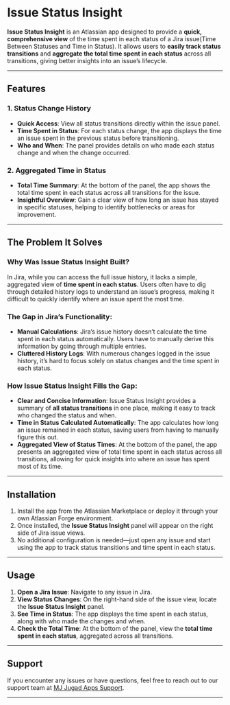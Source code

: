 # Issue Status Insight

**Issue Status Insight** is an Atlassian app designed to provide a **quick, comprehensive view** of the time spent in each status of a Jira issue(Time Between Statuses and Time in Status). It allows users to **easily track status transitions** and **aggregate the total time spent in each status** across all transitions, giving better insights into an issue’s lifecycle.

---

## Features

### 1. Status Change History
- **Quick Access**: View all status transitions directly within the issue panel.
- **Time Spent in Status**: For each status change, the app displays the time an issue spent in the previous status before transitioning.
- **Who and When**: The panel provides details on who made each status change and when the change occurred.

### 2. Aggregated Time in Status
- **Total Time Summary**: At the bottom of the panel, the app shows the total time spent in each status across all transitions for the issue.
- **Insightful Overview**: Gain a clear view of how long an issue has stayed in specific statuses, helping to identify bottlenecks or areas for improvement.

---

## The Problem It Solves

### Why Was Issue Status Insight Built?
In Jira, while you can access the full issue history, it lacks a simple, aggregated view of **time spent in each status**. Users often have to dig through detailed history logs to understand an issue’s progress, making it difficult to quickly identify where an issue spent the most time.

### The Gap in Jira’s Functionality:
- **Manual Calculations**: Jira’s issue history doesn’t calculate the time spent in each status automatically. Users have to manually derive this information by going through multiple entries.
- **Cluttered History Logs**: With numerous changes logged in the issue history, it’s hard to focus solely on status changes and the time spent in each status.

### How Issue Status Insight Fills the Gap:
- **Clear and Concise Information**: Issue Status Insight provides a summary of **all status transitions** in one place, making it easy to track who changed the status and when.
- **Time in Status Calculated Automatically**: The app calculates how long an issue remained in each status, saving users from having to manually figure this out.
- **Aggregated View of Status Times**: At the bottom of the panel, the app presents an aggregated view of total time spent in each status across all transitions, allowing for quick insights into where an issue has spent most of its time.

---

## Installation

1. Install the app from the Atlassian Marketplace or deploy it through your own Atlassian Forge environment.
2. Once installed, the **Issue Status Insight** panel will appear on the right side of Jira issue views.
3. No additional configuration is needed—just open any issue and start using the app to track status transitions and time spent in each status.

---

## Usage

1. **Open a Jira Issue**: Navigate to any issue in Jira.
2. **View Status Changes**: On the right-hand side of the issue view, locate the **Issue Status Insight** panel.
3. **See Time in Status**: The app displays the time spent in each status, along with who made the changes and when.
4. **Check the Total Time**: At the bottom of the panel, view the **total time spent in each status**, aggregated across all transitions.

---

## Support

If you encounter any issues or have questions, feel free to reach out to our support team at [MJ Jugad Apps Support](mailto:support@mj-jugad-apps.atlassian.net).

---
